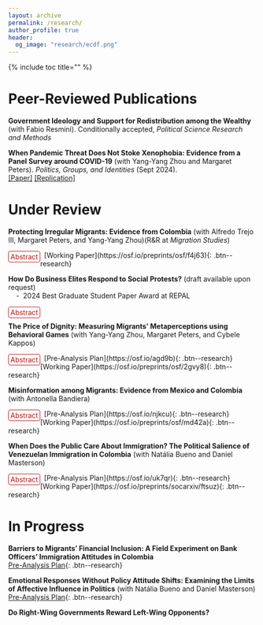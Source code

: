 ```yaml
---
layout: archive
permalink: /research/
author_profile: true
header:
  og_image: "research/ecdf.png"
---
```


{% include toc title="" %}

<style>
  
details {
  float:left;
  cursor: pointer;
}

details > summary:hover {
    color: #fff;
    background-color: #b21619 !important;
}

details > summary {
  display: inline-block;
  margin-bottom: 0.25em;
  padding: 0.125em 0.25em;
  color: #b21619;
  text-align: center;
  text-decoration: none !important;
  border: 1px solid;
  border-color: #b21619;
  border-radius: 4px;
  cursor: pointer;
}

details > summary::-webkit-details-marker {
  display: none;
  float:left;
}

details > p {
  margin-bottom: 0.25em;
  padding: 0.125em 0.25em;
  box-shadow: 1px 1px 2px #bbbbbb;
}
</style>


# Peer-Reviewed Publications

**Government Ideology and Support for Redistribution among the Wealthy** (with Fabio Resmini). Conditionally accepted, *Political Science Research and Methods*

**When Pandemic Threat Does Not Stoke Xenophobia: Evidence from a Panel Survey around COVID-19** (with Yang-Yang Zhou and Margaret Peters). *Politics, Groups, and Identities* (Sept 2024).
<br />
<a href="https://www.tandfonline.com/doi/full/10.1080/21565503.2024.2392240" target="_blank">[Paper]</a>
<a href="https://dataverse.harvard.edu/dataset.xhtml?persistentId=doi:10.7910/DVN/YQ9DZJ" target="_blank">[Replication]</a>



# Under Review

**Protecting Irregular Migrants: Evidence from Colombia** (with Alfredo Trejo III, Margaret Peters, and Yang-Yang Zhou)(R&R at *Migration Studies*)
<br />
<details><summary>Abstract</summary><p> When do host governments protect migrants and expand their rights? On February 8, 2021, Colombian President Iván Duque announced a 10-year temporary protected status for over 1.7 million Venezuelan migrants, a policy shift that contrasts with more restrictive migration responses globally. This paper examines the underlying motivations for Colombia's unexpected generosity, identifying three key factors: the pragmatic response to challenges in border control, the economic and legibility benefits of migrant regularization, and the pursuit of international reputation gains. Drawing on interviews with 30 Colombian policymakers, politicians, diplomats, bureaucrats, and NGO leaders, this study offers new insights into the drivers of inclusive migration policies in the Global South.</p>
</details> &nbsp; 
[Working Paper](https://osf.io/preprints/osf/f4j63){: .btn--research}

**How Do Business Elites Respond to Social Protests?** (draft available upon request)
<br />
&nbsp;&nbsp;&nbsp;&nbsp;-&nbsp;&nbsp;2024 Best Graduate Student Paper Award at REPAL
<br /> 
<details><summary>Abstract</summary><p>Conventional wisdom holds that violent protesters do not win concessions. Yet, existing research has predominantly examined responses from politicians or public opinion. I focus, instead, on economic elites, who are particularly vulnerable to violent unrest when they hold fixed capital and the state has low capacity to address social demands. I argue that in these scenarios, economically-driven violent unrest creates uncertainty and costs to business elites, who therefore decide to coordinate through business associations and concede to rioters by providing jobs, as they cannot rely on the state and fear further destruction. I test this argument in Colombia. Using an event study research design, I find that violent protests increase labor demand in affected municipalities. Interviews with business elites provide evidence of coordinated responses. These findings suggest that economic elites, under specific constraints, respond to extra-electoral redistributive demands by using private employment as a redistributive tool.</p>
</details> &nbsp;

**The Price of Dignity: Measuring Migrants' Metaperceptions using Behavioral Games** (with Yang-Yang Zhou, Margaret Peters, and Cybele Kappos)
<br />
<details><summary>Abstract</summary><p> How do migrants perceive host citizens’ stereotypes about them, and can these metaperceptions change behaviors? We theorize that migrants are cognizant of hosts' stereotypes against them, which drive them to make choices that seem irrational based on economic cost-benefit calculations but are rational to restore status and dignity. To test our argument, we conducted behavioral lab games in Colombia, with 600 citizens and Venezuelan migrants. By randomizing partners and varying the information on partners' nationalities, we identify bias for and against outgroups. We find across games that Venezuelans give more to Colombians when both players' nationalities are known, compared to the baseline of no information and when playing with other Venezuelans. These findings suggest that migrants may act against their own financial self-interest to counteract prevalent stereotypes, such as being freeloaders on state welfare. We also find qualitative evidence that migrants desire to regain dignity by countering hosts' negative stereotypes.</p>
</details> &nbsp; 
[Pre-Analysis Plan](https://osf.io/agd9b){: .btn--research}
[Working Paper](https://osf.io/preprints/osf/2gvy8){: .btn--research}


**Misinformation among Migrants: Evidence from Mexico and Colombia** (with Antonella Bandiera)
<br />
<details><summary>Abstract</summary><p> This paper examines the effectiveness of media literacy interventions in combating misinformation among in-transit migrants in Mexico and Colombia. We conducted experiments to study whether an established strategy for fighting misinformation works for this understudied yet particularly vulnerable population. We evaluate the effect of digital media literacy tips on migrants' ability to identify false information and their intentions to share migration-related content. We find that these interventions can effectively decrease migrants' intentions to share misleading migration-related information, with a significantly larger reduction observed for false content than accurate information. We also find that prompting participants to think about accuracy can unintentionally obscure sharing intent by acting as a nudge. Additionally, the interventions decreased trust in social media as an information source while maintaining trust in official sources. The findings suggest that incorporating digital literacy tips into official websites could be a cost-effective strategy to reduce misinformation circulation among migrant populations.</p>
</details> &nbsp; 
[Pre-Analysis Plan](https://osf.io/njkcu){: .btn--research}
[Working Paper](https://osf.io/preprints/osf/md42a){: .btn--research}

**When Does the Public Care About Immigration? The Political Salience of Venezuelan Immigration in Colombia** (with Natália Bueno and Daniel Masterson)
<br />
<details><summary>Abstract</summary><p> What triggers public concern about immigration? Although substantial research has investigated public attitudes toward immigration, less work has been done on its political salience. This study utilizes survey experiments with Colombians to investigate the drivers of both valence and salience concerning Venezuelan immigration. Employing experimental vignettes, the study explores the effects of different styles of rhetorical framing, specifically contrasting moderate anti-immigration framing with strong anti-immigration rhetoric, on attitudes about the salience and valence of immigration. First, we find that rhetoric that leads to more negative (positive) views on immigration also heightens (lessens) its perceived importance, suggesting a previously unacknowledged challenge for mobilizing political support for immigration. Second, strong anti-immigration messaging, akin to the style of rhetoric used by many contemporary populists, is highly effective in influencing opinions. Alarmingly, this rhetoric has broad effectiveness, even among people who did not hold negative views of immigration at baseline.</p>
</details> &nbsp; 
[Pre-Analysis Plan](https://osf.io/uk7qr){: .btn--research}
[Working Paper](https://osf.io/preprints/socarxiv/ftsuz){: .btn--research}

# In Progress

**Barriers to Migrants’ Financial Inclusion: A Field Experiment on Bank Officers’ Immigration Attitudes in Colombia**
<br />
[Pre-Analysis Plan](https://osf.io/6zhsa){: .btn--research}


**Emotional Responses Without Policy Attitude Shifts: Examining the Limits of Affective Influence in Politics** (with Natália Bueno and Daniel Masterson)
<br />
[Pre-Analysis Plan](https://osf.io/5yrwv){: .btn--research}

**Do Right-Wing Governments Reward Left-Wing Opponents?** 

